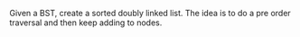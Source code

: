 Given a BST, create a sorted doubly linked list. 
The idea is to do a pre order traversal and then keep adding to nodes. 
